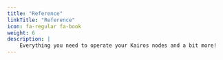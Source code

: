 ```yaml
---
title: "Reference"
linkTitle: "Reference"
icon: fa-regular fa-book
weight: 6
description: |
    Everything you need to operate your Kairos nodes and a bit more!
---
```

